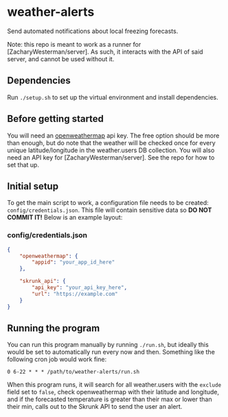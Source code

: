 # weather-alerts
Send automated notifications about local freezing forecasts.

Note: this repo is meant to work as a runner for [ZacharyWesterman/server]. As such, it interacts with the API of said server, and cannot be used without it.

## Dependencies
Run `./setup.sh` to set up the virtual environment and install dependencies.

## Before getting started

You will need an [openweathermap](https://openweathermap.org/) api key. The free option should be more than enough, but do note that the weather will be checked once for every unique latitude/longitude in the weather.users DB collection.
You will also need an API key for [ZacharyWesterman/server]. See the repo for how to set that up.

## Initial setup

To get the main script to work, a configuration file needs to be created: `config/credentials.json`.
This file will contain sensitive data so **DO NOT COMMIT IT!**
Below is an example layout:

### config/credentials.json
```json
{
	"openweathermap": {
		"appid": "your_app_id_here"
	},

	"skrunk_api": {
		"api_key": "your_api_key_here",
		"url": "https://example.com"
	}
}
```

## Running the program
You can run this program manually by running `./run.sh`, but ideally this would be set to automatically run every now and then.
Something like the following cron job would work fine:
```
0 6-22 * * * /path/to/weather-alerts/run.sh
```

When this program runs, it will search for all weather.users with the `exclude` field set to `false`, check openweathermap with their latitude and longitude, and if the forecasted temperature is greater than their max or lower than their min, calls out to the Skrunk API to send the user an alert.
